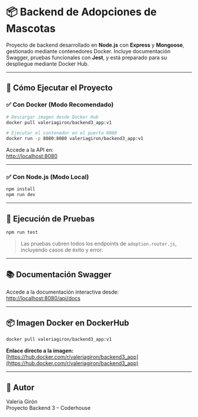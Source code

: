 # 📦 Backend de Adopciones de Mascotas

Proyecto de backend desarrollado en **Node.js** con **Express** y **Mongoose**, gestionado mediante contenedores Docker. Incluye documentación Swagger, pruebas funcionales con **Jest**, y está preparado para su despliegue mediante Docker Hub.

---

## 🚀 **Cómo Ejecutar el Proyecto**

### ✅ **Con Docker (Modo Recomendado)**

```bash
# Descargar imagen desde Docker Hub
docker pull valeriagiron/backend3_app:v1

# Ejecutar el contenedor en el puerto 8080
docker run -p 8080:8080 valeriagiron/backend3_app:v1
```

Accede a la API en:  
[http://localhost:8080](http://localhost:8080)  

---

### ✅ **Con Node.js (Modo Local)**

```bash
npm install
npm run dev
```

---

## 🧪 **Ejecución de Pruebas**

```bash
npm run test
```

> Las pruebas cubren todos los endpoints de `adoption.router.js`, incluyendo casos de éxito y error.

---

## 📚 **Documentación Swagger**

Accede a la documentación interactiva desde:  
[http://localhost:8080/api/docs](http://localhost:8080/api/docs)

---

## 📦 **Imagen Docker en DockerHub**

```bash
docker pull valeriagiron/backend3_app:v1
```

**Enlace directo a la imagen:**  
[https://hub.docker.com/r/valeriagiron/backend3_app](https://hub.docker.com/r/valeriagiron/backend3_app)

---

## 📝 **Autor**

Valeria Girón  
Proyecto Backend 3 – Coderhouse  
